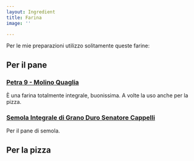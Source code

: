 ```yaml
---
layout: Ingredient
title: Farina
image: ''

---
```

Per le mie preparazioni utilizzo solitamente queste farine:

## Per il pane

### [Petra 9 - Molino Quaglia](https://amzn.to/36dFKRW)

È una farina totalmente integrale, buonissima. A volte la uso anche per la pizza.

### [Semola Integrale di Grano Duro Senatore Cappelli](https://amzn.to/2DRWsdF)

Per il pane di semola.

## Per la pizza